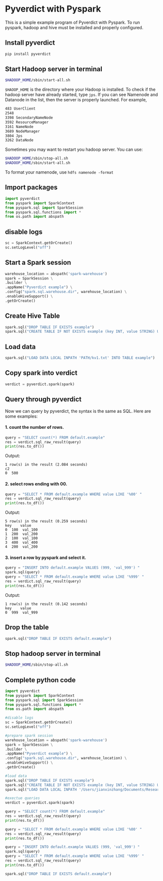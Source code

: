 # Pyverdict with Pyspark


This is a simple example program of Pyverdict with Pyspark. To run pyspark, hadoop and hive must be installed and properly configured.

## Install pyverdict
```bash
pip install pyverdict
```
## Start Hadoop server in terminal
```bash
$HADOOP_HOME/sbin/start-all.sh
```
``` $HAOOP_HOME ```  is the directory where your Hadoop is installed.
To check if the hadoop server have already started, type ```jps```. If you can see Namenode and Datanode in the list, then the server is properly launched. For example,
```bash
483 UserClient
2548 
3398 SecondaryNameNode
3592 ResourceManager
3161 NameNode
3689 NodeManager
3804 Jps
3262 DataNode
```
Sometimes you may want to restart you hadoop server. You can use:
```bash
$HADOOP_HOME/sbin/stop-all.sh
$HADOOP_HOME/sbin/start-all.sh
```
To format your namenode, use ```hdfs namenode -format```

## Import packages
```python
import pyverdict
from pyspark import SparkContext
from pyspark.sql import SparkSession
from pyspark.sql.functions import *
from os.path import abspath
```
## disable logs
```python
sc = SparkContext.getOrCreate()
sc.setLogLevel("off")
```

## Start a Spark session
```python
warehouse_location = abspath('spark-warehouse')
spark = SparkSession \
.builder \
.appName("Pyverdict example") \
.config("spark.sql.warehouse.dir", warehouse_location) \
.enableHiveSupport() \
.getOrCreate()
```
## Create Hive Table
```python
spark.sql("DROP TABLE IF EXISTS example")
spark.sql("CREATE TABLE IF NOT EXISTS example (key INT, value STRING) USING hive")
```
## Load data
```python
spark.sql("LOAD DATA LOCAL INPATH 'PATH/kv1.txt' INTO TABLE example")
```

## Copy spark into verdict
```python
verdict = pyverdict.spark(spark)
```
## Query through pyverdict
Now we can query by pyverdict, the syntax is the same as SQL. Here are some examples:  
#### 1. count the number of rows.
```python
query = "SELECT count(*) FROM default.example"
res = verdict.sql_raw_result(query)
print(res.to_df())
```
Output:
```
1 row(s) in the result (2.084 seconds)
c2
0  500
```
#### 2. select rows ending with 00.
```python
query = "SELECT * FROM default.example WHERE value LIKE '%00' "
res = verdict.sql_raw_result(query)
print(res.to_df())
```
Output:
```
5 row(s) in the result (0.259 seconds)
key    value
0  100  val_100
1  200  val_200
2  100  val_100
3  400  val_400
4  200  val_200
```
#### 3. insert a row by pyspark and select it.
```python
query = "INSERT INTO default.example VALUES (999, 'val_999') "
spark.sql(query)
query = "SELECT * FROM default.example WHERE value LIKE '%999' "
res = verdict.sql_raw_result(query)
print(res.to_df())
```
Output:
```
1 row(s) in the result (0.142 seconds)
key    value
0  999  val_999
```
## Drop the table
```python
spark.sql("DROP TABLE IF EXISTS default.example")
```

## Stop hadoop server in terminal
```bash
$HADOOP_HOME/sbin/stop-all.sh
```
## Complete python code
```python
import pyverdict
from pyspark import SparkContext
from pyspark.sql import SparkSession
from pyspark.sql.functions import *
from os.path import abspath

#disable logs
sc = SparkContext.getOrCreate()
sc.setLogLevel("off")

#prepare spark session
warehouse_location = abspath('spark-warehouse')
spark = SparkSession \
.builder \
.appName("Pyverdict example") \
.config("spark.sql.warehouse.dir", warehouse_location) \
.enableHiveSupport() \
.getOrCreate()

#load data
spark.sql("DROP TABLE IF EXISTS example")
spark.sql("CREATE TABLE IF NOT EXISTS example (key INT, value STRING) USING hive")
spark.sql("LOAD DATA LOCAL INPATH '/Users/jianxinzhang/Documents/Research/VerdictDB/verdictdb-tutorial/pyverdict_on_spark/kv1.txt' INTO TABLE example")

#exectue queries
verdict = pyverdict.spark(spark)

query = "SELECT count(*) FROM default.example"
res = verdict.sql_raw_result(query)
print(res.to_df())

query = "SELECT * FROM default.example WHERE value LIKE '%00' "
res = verdict.sql_raw_result(query)
print(res.to_df())

query = "INSERT INTO default.example VALUES (999, 'val_999') "
spark.sql(query)
query = "SELECT * FROM default.example WHERE value LIKE '%999' "
res = verdict.sql_raw_result(query)
print(res.to_df())

spark.sql("DROP TABLE IF EXISTS default.example")
```
